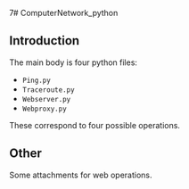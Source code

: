 7# ComputerNetwork_python
## Introduction

The main body is four python files: 
- `Ping.py`
- `Traceroute.py`
- `Webserver.py`
- `Webproxy.py`

These correspond to four possible operations.

## Other

Some attachments for web operations.

